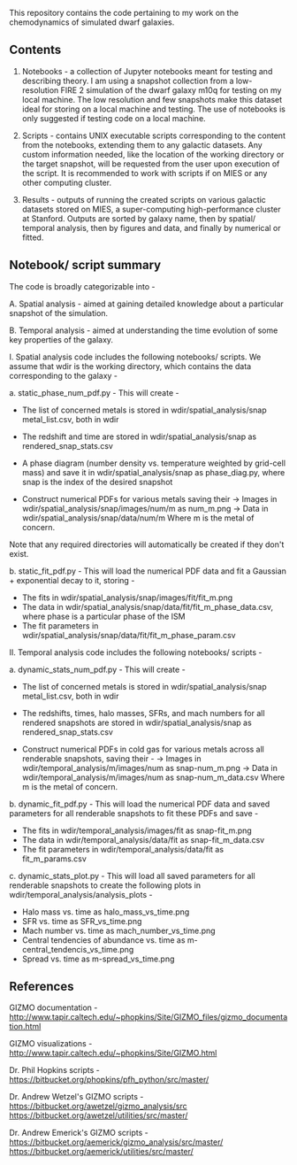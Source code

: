 This repository contains the code pertaining to my work on the chemodynamics of simulated dwarf galaxies.

Contents
--------

1. Notebooks - a collection of Jupyter notebooks meant for testing and describing theory. I am using a snapshot collection from a low-resolution FIRE 2 simulation of the dwarf galaxy m10q for testing on my local machine. The low resolution and few snapshots make this dataset ideal for storing on a local machine and testing. The use of notebooks is only suggested if testing code on a local machine.

2. Scripts - contains UNIX executable scripts corresponding to the content from the notebooks, extending them to any galactic datasets. Any custom information needed, like the location of the working directory or the target snapshot, will be requested from the user upon execution of the script. It is recommended to work with scripts if on MIES or any other computing cluster.

3. Results - outputs of running the created scripts on various galactic datasets stored on MIES, a super-computing high-performance cluster at Stanford. Outputs are sorted by galaxy name, then by spatial/ temporal analysis, then by figures and data, and finally by numerical or fitted.

Notebook/ script summary
------------------------

The code is broadly categorizable into -

A. Spatial analysis - aimed at gaining detailed knowledge about a particular snapshot of the simulation.

B. Temporal analysis - aimed at understanding the time evolution of some key properties of the galaxy.

I. Spatial analysis code includes the following notebooks/ scripts. We assume that wdir is the working directory, which contains the data corresponding to the galaxy -

a. static_phase_num_pdf.py - This will create -

- The list of concerned metals is stored in wdir/spatial_analysis/snap metal_list.csv, both in wdir

- The redshift and time are stored in wdir/spatial_analysis/snap as rendered_snap_stats.csv 

- A phase diagram (number density vs. temperature weighted by grid-cell mass) and save it in wdir/spatial_analysis/snap as phase_diag.py, where snap is the index of the desired snapshot

- Construct numerical PDFs for various metals saving their 
	-> Images in wdir/spatial_analysis/snap/images/num/m as num_m.png
	-> Data in wdir/spatial_analysis/snap/data/num/m
  Where m is the metal of concern. 

Note that any required directories will automatically be created if they don't exist.

b. static_fit_pdf.py - This will load the numerical PDF data and fit a Gaussian + exponential decay to it, storing -

- The fits in wdir/spatial_analysis/snap/images/fit/fit_m.png
- The data in wdir/spatial_analysis/snap/data/fit/fit_m_phase_data.csv, where phase is a particular phase of the ISM
- The fit parameters in wdir/spatial_analysis/snap/data/fit/fit_m_phase_param.csv

II. Temporal analysis code includes the following notebooks/ scripts -

a. dynamic_stats_num_pdf.py - This will create -

- The list of concerned metals is stored in wdir/spatial_analysis/snap metal_list.csv, both in wdir

- The redshifts, times, halo masses, SFRs, and mach numbers for all rendered snapshots are stored in wdir/spatial_analysis/snap as rendered_snap_stats.csv 

- Construct numerical PDFs in cold gas for various metals across all renderable snapshots, saving their -
	-> Images in wdir/temporal_analysis/m/images/num as snap-num_m.png
	-> Data in wdir/temporal_analysis/m/images/num as snap-num_m_data.csv
  Where m is the metal of concern. 

b. dynamic_fit_pdf.py - This will load the numerical PDF data and saved parameters for all renderable snapshots to fit these PDFs and save -

- The fits in wdir/temporal_analysis/images/fit as snap-fit_m.png
- The data in wdir/temporal_analysis/data/fit as snap-fit_m_data.csv
- The fit parameters in wdir/temporal_analysis/data/fit as fit_m_params.csv

c. dynamic_stats_plot.py - This will load all saved parameters for all renderable snapshots to create the following plots in wdir/temporal_analysis/analysis_plots -

- Halo mass vs. time as halo_mass_vs_time.png 
- SFR vs. time as SFR_vs_time.png
- Mach number vs. time as mach_number_vs_time.png
- Central tendencies of abundance vs. time as m-central_tendencis_vs_time.png
- Spread vs. time as m-spread_vs_time.png

References
----------

GIZMO documentation - 
http://www.tapir.caltech.edu/~phopkins/Site/GIZMO_files/gizmo_documentation.html

GIZMO visualizations - 
http://www.tapir.caltech.edu/~phopkins/Site/GIZMO.html

Dr. Phil Hopkins scripts -
https://bitbucket.org/phopkins/pfh_python/src/master/

Dr. Andrew Wetzel's GIZMO scripts -
https://bitbucket.org/awetzel/gizmo_analysis/src
https://bitbucket.org/awetzel/utilities/src/master/

Dr. Andrew Emerick's GIZMO scripts -
https://bitbucket.org/aemerick/gizmo_analysis/src/master/
https://bitbucket.org/aemerick/utilities/src/master/



